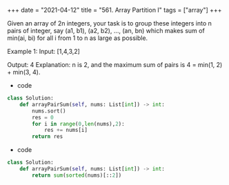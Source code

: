 +++
date = "2021-04-12"
title = "561. Array Partition I"
tags = ["array"]
+++

Given an array of 2n integers, your task is to group these integers into n pairs of integer, say (a1, b1), (a2, b2), ..., (an, bn) which makes sum of min(ai, bi) for all i from 1 to n as large as possible.

Example 1:
Input: [1,4,3,2]

Output: 4
Explanation: n is 2, and the maximum sum of pairs is 4 = min(1, 2) + min(3, 4).

- code
```py
class Solution:
    def arrayPairSum(self, nums: List[int]) -> int:
        nums.sort()
        res = 0
        for i in range(0,len(nums),2):
            res += nums[i]
        return res

```
- code
```py
class Solution:
    def arrayPairSum(self, nums: List[int]) -> int:
        return sum(sorted(nums)[::2])

```
